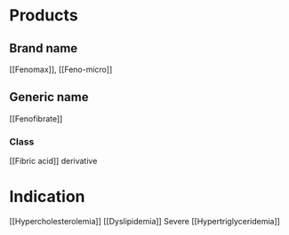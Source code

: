 # Products

## Brand name
[[Fenomax]], [[Feno-micro]]

## Generic name
[[Fenofibrate]]

### Class
[[Fibric acid]] derivative

# Indication
[[Hypercholesterolemia]]
[[Dyslipidemia]]
Severe [[Hypertriglyceridemia]]